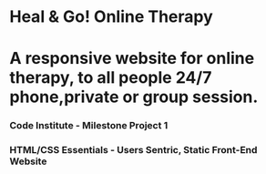 
# Heal & Go! Online Therapy

# A responsive website for online therapy, to all people 24/7 phone,private or group session.


### Code Institute - Milestone Project 1

### HTML/CSS Essentials - Users Sentric, Static Front-End Website

